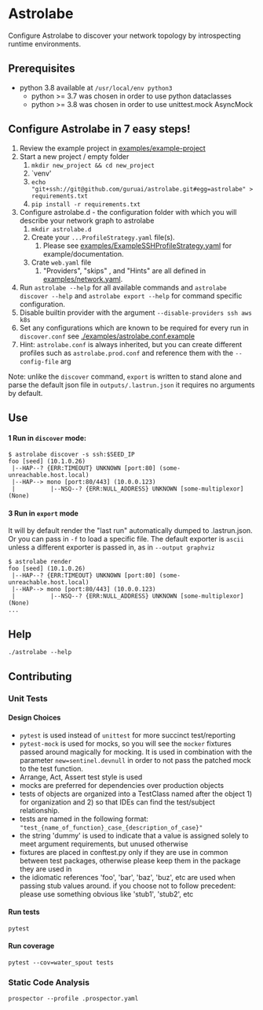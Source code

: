 # Astrolabe

Configure Astrolabe to discover your network topology by introspecting runtime environments.

## Prerequisites
* python 3.8 available at `/usr/local/env python3`
  * python >= 3.7 was chosen in order to use python dataclasses
  * python >= 3.8 was chosen in order to use unittest.mock AsyncMock

## Configure Astrolabe in 7 easy steps!
1. Review the example project in [examples/example-project](examples/example-project)
1. Start a new project / empty folder
    1. `mkdir new_project && cd new_project`
    1. `venv'
    1. `echo "git+ssh://git@github.com/guruai/astrolabe.git#egg=astrolabe" > requirements.txt`
    1. `pip install -r requirements.txt`
1. Configure astrolabe.d - the configuration folder with which you will describe your network graph to astrolabe
    1. `mkdir astrolabe.d`
    1. Create your `...ProfileStrategy.yaml` file(s).
        1. Please see [examples/ExampleSSHProfileStrategy.yaml](examples/ExampleSSHDiscoveryStrategy.yaml) for example/documentation.
    2. Crate `web.yaml` file  
        1. "Providers", "skips" , and "Hints" are all defined in [examples/network.yaml](examples/web.yaml). 
1. Run `astrolabe --help` for all available commands and `astrolabe discover --help` and `astrolabe export --help` for command specific configuration.
1. Disable builtin provider with the argument `--disable-providers ssh aws k8s`
1. Set any configurations which are known to be required for every run in `discover.conf` see [./examples/astrolabe.conf.example](./examples/discover.conf.example)
  1. Hint: `astrolabe.conf` is always inherited, but you can create different profiles such as `astrolabe.prod.conf` and reference them with the `--config-file` arg

Note: unlike the `discover` command, `export` is written to stand alone and parse the default json file in `outputs/.lastrun.json` it requires no arguments by default.

## Use
#### 1 Run in `discover` mode:

```
$ astrolabe discover -s ssh:$SEED_IP
foo [seed] (10.1.0.26)
 |--HAP--? {ERR:TIMEOUT} UNKNOWN [port:80] (some-unreachable.host.local)
 |--HAP--> mono [port:80/443] (10.0.0.123)
 |          |--NSQ--? {ERR:NULL_ADDRESS} UNKNOWN [some-multiplexor] (None)
```


#### 3 Run in `export` mode
It will by default render the "last run" automatically dumped to .lastrun.json.  Or you can pass in `-f` to load a specific file.  The default exporter is `ascii` unless a different exporter is passed in, as in `--output graphviz`

``` 
$ astrolabe render
foo [seed] (10.1.0.26)
 |--HAP--? {ERR:TIMEOUT} UNKNOWN [port:80] (some-unreachable.host.local)
 |--HAP--> mono [port:80/443] (10.0.0.123)
 |          |--NSQ--? {ERR:NULL_ADDRESS} UNKNOWN [some-multiplexor] (None)
...
```

## Help
```
./astrolabe --help
```


## Contributing

### Unit Tests
#### Design Choices
* `pytest` is used instead of `unittest` for more succinct test/reporting
* `pytest-mock` is used for mocks, so you will see the `mocker` fixtures passed around magically for mocking. It is used in combination with the parameter `new=sentinel.devnull` in order to not pass the patched mock to the test function. 
* Arrange, Act, Assert test style is used
* mocks are preferred for dependencies over production objects
* tests of objects are organized into a TestClass named after the object 1) for organization and 2) so that IDEs can find the test/subject relationship.
* tests are named in the following format: `"test_{name_of_function}_case_{description_of_case}"`
* the string 'dummy' is used to indicate that a value is assigned solely to meet argument requirements, but unused otherwise
* fixtures are placed in conftest.py only if they are use in common between test packages, otherwise please keep them in the package they are used in
* the idiomatic references 'foo', 'bar', 'baz', 'buz', etc are used when passing stub values around.  if you choose not to follow precedent:  please use something obvious like 'stub1', 'stub2', etc

#### Run tests
```
pytest
```

#### Run coverage
```
pytest --cov=water_spout tests
```

### Static Code Analysis
```
prospector --profile .prospector.yaml 
```

